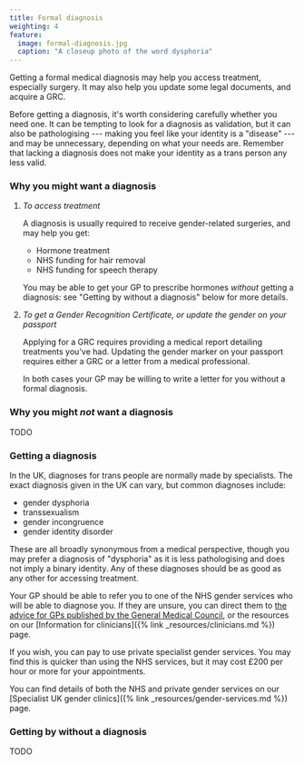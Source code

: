 ```yaml
---
title: Formal diagnosis
weighting: 4
feature:
  image: formal-diagnosis.jpg
  caption: "A closeup photo of the word dysphoria"
---
```


Getting a formal medical diagnosis may help you access treatment, especially surgery. It may also help you update some legal documents, and acquire a GRC. 

Before getting a diagnosis, it's worth considering carefully whether you need one. It can be tempting to look for a diagnosis as validation, but it can also be pathologising --- making you feel like your identity is a "disease" --- and may be unnecessary, depending on what your needs are. Remember that lacking a diagnosis does not make your identity as a trans person any less valid.

### Why you might want a diagnosis

1. *To access treatment*

   A diagnosis is usually required to receive gender-related surgeries, and may help you get:

   - Hormone treatment
   - NHS funding for hair removal
   - NHS funding for speech therapy

   You may be able to get your GP to prescribe hormones *without* getting a diagnosis: see "Getting by without a diagnosis" below for more details.

2. *To get a Gender Recognition Certificate, or update the gender on your passport*

   Applying for a GRC requires providing a medical report detailing treatments you've had. Updating the gender marker on your passport requires either a GRC or a letter from a medical professional.

   In both cases your GP may be willing to write a letter for you without a formal diagnosis.

### Why you might *not* want a diagnosis
TODO

### Getting a diagnosis

In the UK, diagnoses for trans people are normally made by specialists. The exact diagnosis given in the UK can vary, but common diagnoses include:

- gender dysphoria
- transsexualism
- gender incongruence
- gender identity disorder

These are all broadly synonymous from a medical perspective, though you may prefer a diagnosis of "dysphoria" as it is less pathologising and does not imply a binary identity. Any of these diagnoses should be as good as any other for accessing treatment.

Your GP should be able to refer you to one of the NHS gender services who will be able to diagnose you. If they are unsure, you can direct them to [the advice for GPs published by the General Medical Council](https://www.gmc-uk.org/ethical-guidance/ethical-hub/trans-healthcare#mental-health-and-bridging-prescriptions), or the resources on our [Information for clinicians]({% link _resources/clinicians.md %}) page.

If you wish, you can pay to use private specialist gender services. You may find this is quicker than using the NHS services, but it may cost £200 per hour or more for your appointments.

You can find details of both the NHS and private gender services on our [Specialist UK gender clinics]({% link _resources/gender-services.md %}) page.

### Getting by without a diagnosis
TODO
